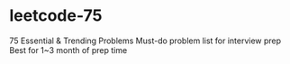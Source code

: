 # leetcode-75
75 Essential &amp; Trending Problems Must-do problem list for interview prep Best for 1~3 month of prep time

